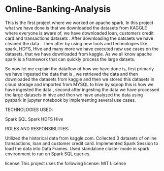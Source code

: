 # Online-Banking-Analysis
This is the first project where we worked on apache spark, In this project what we have done is that we downloaded the datasets from KAGGLE where everyone is aware of, we have downloaded loan, customers credit card and transactions datasets . After downloading the datsaets we have cleaned the data . Then after by using new tools and technologies like spark, HDFS, Hive and many more we have executed new use cases on the datasets, that we have downloaded from kaggle. As we all know apache spark is a framework that can quickly process the large datsets.

So now let me explain the dataflow of how we have done is, first primarly we have ingested the data that is , we retrieved the data and then downloaded the datasets from kaggle and then we stored this datasets in cloud storage and imported from MYSQL to hive by sqoop this is how we have ingested the data , second after ingesting the data we have processed the large datasets in hive and then we have analyzed the data using pyspark in jupyter notebook by implementing several use cases.

TECHNOLOGIES USED:

Spark SQL Spark HDFS Hive

ROLES AND RESPONSIBLITIES:

Utilized the historical data from kaggle.com. Collected 3 datasets of online transactions, loan and customer credit card. Implemented Spark Session to load the data into Data Frames. Used standalone cluster mode in spark environment to run on Spark SQL queries.

license
This project uses the following license: MIT License
